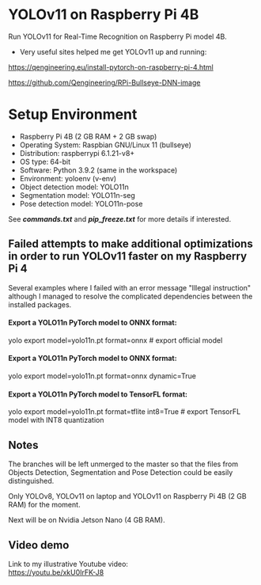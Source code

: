 # YOLOv11 on Raspberry Pi 4B
Run YOLOv11 for Real-Time Recognition on Raspberry Pi model 4B.

* Very useful sites helped me get YOLOv11 up and running:

<https://qengineering.eu/install-pytorch-on-raspberry-pi-4.html>

<https://github.com/Qengineering/RPi-Bullseye-DNN-image>

## 

# Setup Environment
* Raspberry Pi 4B (2 GB RAM + 2 GB swap)
* Operating System: Raspbian GNU/Linux 11 (bullseye)
* Distribution: raspberrypi 6.1.21-v8+
* OS type: 64-bit
* Software: Python 3.9.2 (same in the workspace)
* Environment: yoloenv (v-env)
* Object detection model: YOLO11n
* Segmentation model: YOLO11n-seg
* Pose detection model: YOLO11n-pose

See **_commands.txt_** and **_pip_freeze.txt_** for more details if interested.

## Failed attempts to make additional optimizations in order to run YOLOv11 faster on my Raspberry Pi 4
Several examples where I failed with an error message "Illegal instruction" although I managed to resolve the complicated dependencies between the installed packages.

#### Export a YOLO11n PyTorch model to ONNX format:
yolo export model=yolo11n.pt format=onnx  # export official model

#### Export a YOLO11n PyTorch model to ONNX format:
yolo export model=yolo11n.pt format=onnx dynamic=True

#### Export a YOLO11n PyTorch model to TensorFL format:
yolo export model=yolo11n.pt format=tflite int8=True   # export TensorFL model with INT8 quantization

## Notes

The branches will be left unmerged to the master so that the files from Objects Detection, Segmentation and Pose Detection could be easily distinguished.

Only YOLOv8, YOLOv11 on laptop and YOLOv11 on Raspberry Pi 4B (2 GB RAM) for the moment.

Next will be on Nvidia Jetson Nano (4 GB RAM).  
  

## Video demo
Link to my illustrative Youtube video:  
https://youtu.be/xkU0IrFK-J8
